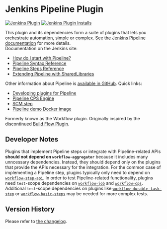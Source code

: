 # Jenkins Pipeline Plugin
[![Jenkins Plugin](https://img.shields.io/jenkins/plugin/v/workflow-aggregator.svg)](https://plugins.jenkins.io/workflow-aggregator)
[![Jenkins Plugin Installs](https://img.shields.io/jenkins/plugin/i/workflow-aggregator.svg?color=blue)](https://plugins.jenkins.io/workflow-aggregator)

This plugin and its dependencies form a suite of plugins that lets you orchestrate automation, simple or
complex. See [the Jenkins Pipeline documentation](https://jenkins.io/doc/book/pipeline/) for more details.  
Documentation on the Jenkins site:

-   [How do I start with Pipeline?](https://jenkins.io/doc/pipeline/tour/hello-world/)
-   [Pipeline Syntax Reference](https://jenkins.io/doc/book/pipeline/syntax/)
-   [Pipeline Steps Reference](https://jenkins.io/doc/pipeline/steps)
-   [Extending Pipeline with SharedLibraries](https://jenkins.io/doc/book/pipeline/shared-libraries/)

Other information about Pipeline is [available in
GitHub](https://github.com/jenkinsci/pipeline-plugin). Quick links:

-   [Developing plugins for
    Pipeline](https://github.com/jenkinsci/pipeline-plugin/blob/master/DEVGUIDE.md)
-   [Pipeline CPS
    Engine](https://github.com/jenkinsci/workflow-cps-plugin)
-   [SCM
    step](https://github.com/jenkinsci/workflow-scm-step-plugin/blob/master/README.md)
-   [Pipeline demo Docker
    image](https://github.com/jenkinsci/workflow-aggregator-plugin/blob/master/demo/README.md)

Formerly known as the Workflow plugin. Originally inspired by the discontinued [Build
Flow Plugin](https://github.com/jenkinsci/build-flow-plugin).

## Developer Notes

Plugins that implement Pipeline steps or integrate with Pipeline-related APIs **should not depend on `workflow-aggregator`** because it includes many unncessary dependencies.
Instead, they should depend only on the plugins that provide the APIs necessary for the integration.
For the common case of implementing a Pipeline step, plugins typically only need to depend on [`workflow-step-api`](https://plugins.jenkins.io/workflow-step-api/).
In order to test Pipeline-related functionality, plugins need `test`-scope dependencies on [`workflow-job`](https://plugins.jenkins.io/workflow-job/) and [`workflow-cps`](https://plugins.jenkins.io/workflow-cps/).
Additional `test`-scope dependencies on plugins like [`workflow-durable-task-step`](https://plugins.jenkins.io/workflow-durable-task-step) or [`workflow-basic-steps`](https://plugins.jenkins.io/workflow-basic-steps) may be needed for more complex tests.

## Version History
Please refer to [the changelog](CHANGELOG.md).
